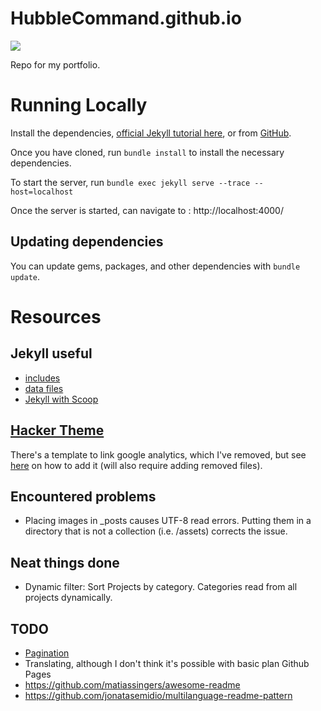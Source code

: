 # HubbleCommand.github.io

[![](https://img.shields.io/badge/Visit_Live-0)](https://hubblecommand.github.io)

Repo for my portfolio.

# Running Locally
Install the dependencies, [official Jekyll tutorial here](https://jekyllrb.com/docs/installation/), or from [GitHub](https://docs.github.com/en/pages/setting-up-a-github-pages-site-with-jekyll/testing-your-github-pages-site-locally-with-jekyll).

Once you have cloned, run `bundle install` to install the necessary dependencies.

To start the server, run `bundle exec jekyll serve --trace --host=localhost`

Once the server is started, can navigate to : http://localhost:4000/

## Updating dependencies
You can update gems, packages, and other dependencies with `bundle update`.

# Resources
## Jekyll useful
- [includes](https://daverupert.com/2017/07/jekyll-includes-are-cool/)
- [data files](https://jekyllrb.com/docs/datafiles/)
- [Jekyll with Scoop](https://github.com/ScoopInstaller/Scoop/issues/3924)

## [Hacker Theme](https://github.com/pages-themes/hacker)
There's a template to link google analytics, which I've removed, but see [here](https://github.com/pages-themes/hacker#customizing) on how to add it (will also require adding removed files).

## Encountered problems
- Placing images in _posts causes UTF-8 read errors. Putting them in a directory that is not a collection (i.e. /assets) corrects the issue.

## Neat things done
- Dynamic filter: Sort Projects by category. Categories read from all projects dynamically.

## TODO
- [Pagination](https://jekyllrb.com/docs/pagination/)
- Translating, although I don't think it's possible with basic plan Github Pages
- https://github.com/matiassingers/awesome-readme
- https://github.com/jonatasemidio/multilanguage-readme-pattern
